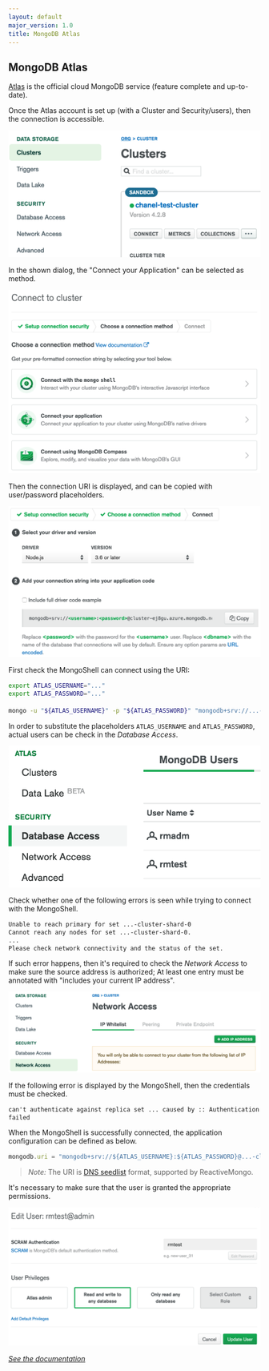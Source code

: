 ```yaml
---
layout: default
major_version: 1.0
title: MongoDB Atlas
---
```


## MongoDB Atlas

[Atlas](https://www.mongodb.com/cloud/atlas) is the official cloud MongoDB service (feature complete and up-to-date).

Once the Atlas account is set up (with a Cluster and Security/users), then the  connection is accessible.

<img src="../images/mongodb-atlas1.png" alt="MongoDB Atlas Cluster" class="screenshot" />

In the shown dialog, the "Connect your Application" can be selected as method.

<img src="../images/mongodb-atlas2.png" alt="MongoDB Atlas Connection method" class="screenshot" />

Then the connection URI is displayed, and can be copied with user/password placeholders.

<img src="../images/mongodb-atlas3.png" alt="MongoDB Atlas Connection URI" class="screenshot" />

First check the MongoShell can connect using the URI:

```bash
export ATLAS_USERNAME="..."
export ATLAS_PASSWORD="..."

mongo -u "${ATLAS_USERNAME}" -p "${ATLAS_PASSWORD}" "mongodb+srv://...-cluster-ej8gu.azure.mongodb.net/<dbname>?retryWrites=true&w=majority"
```

In order to substitute the placeholders `ATLAS_USERNAME` and `ATLAS_PASSWORD`, actual users can be check in the *Database Access*.

<img src="../images/mongodb-atlas4.png" alt="MongoDB Database Access" class="screenshot" />

Check whether one of the following errors is seen while trying to connect with the MongoShell.

```
Unable to reach primary for set ...-cluster-shard-0
Cannot reach any nodes for set ...-cluster-shard-0.
...
Please check network connectivity and the status of the set.
```

If such error happens, then it's required to check the *Network Access* to make sure the source address is authorized; At least one entry must be annotated with "includes your current IP address".

<img src="../images/mongodb-atlas5.png" alt="MongoDB Network Access" class="screenshot" />

If the following error is displayed by the MongoShell, then the credentials must be checked.

```
can't authenticate against replica set ... caused by :: Authentication failed
```

When the MongoShell is successfully connected, the application configuration can be defined as below.

```javascript
mongodb.uri = "mongodb+srv://${ATLAS_USERNAME}:${ATLAS_PASSWORD}@...-cluster-ej8gu.azure.mongodb.net/<dbname>?retryWrites=true&w=majority"
```

> *Note:* The URI is [DNS seedlist](https://docs.mongodb.com/manual/reference/connection-string/#dns-seedlist-connection-format) format, supported by ReactiveMongo. 

It's necessary to make sure that the user is granted the appropriate permissions.

<img src="../images/mongodb-atlas6.png" alt="MongoDB Atlas User" class="screenshot" />

*[See the documentation](./connect-database.html)*

